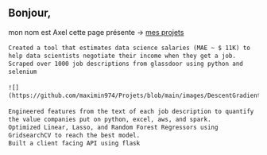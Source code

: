 ## Bonjour,
 mon nom est Axel
 cette page présente -> [mes projets](https://www.youtube.com/watch?v=1aXk2RViq3c)

    Created a tool that estimates data science salaries (MAE ~ $ 11K) to help data scientists negotiate their income when they get a job.
    Scraped over 1000 job descriptions from glassdoor using python and selenium
    
    ![](https://github.com/maximin974/Projets/blob/main/images/DescentGradient.png)
    
    Engineered features from the text of each job description to quantify the value companies put on python, excel, aws, and spark.
    Optimized Linear, Lasso, and Random Forest Regressors using GridsearchCV to reach the best model.
    Built a client facing API using flask

